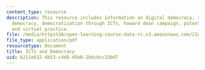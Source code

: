 ```yaml
---
content_type: resource
description: This resource includes information on digital democracy, representative
  democracy, democratization through ICTs, howard dean campaign, potential problems,
  and virtual practice.
file: /media/https%3A/open-learning-course-data-rc.s3.amazonaws.com/21g-034-media-education-and-the-marketplace-fall-2005/b211e6324b53c4d8d9a02b6c0cc330d7_MIT21G_034F05_ictanddemocr.pdf
file_type: application/pdf
resourcetype: Document
title: ICTs and Democracy
uid: b211e632-4b53-c4d8-d9a0-2b6c0cc330d7
---
```


